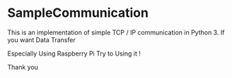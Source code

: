 # SampleCommunication


This is an implementation of simple TCP / IP communication in Python 3.
If you want Data Transfer

Especially Using Raspberry Pi
Try to Using it !
 
Thank you
